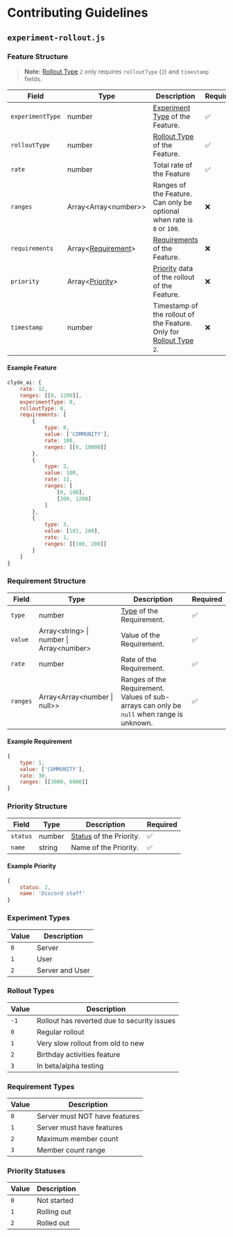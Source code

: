 # Contributing Guidelines

## `experiment-rollout.js`

### Feature Structure

> **Note:** [Rollout Type](#rollout-types) `2` only requires `rolloutType` (`2`) and `timestamp` fields.

| Field | Type | Description | Required |
| --- | --- | --- | --- |
| `experimentType` | number | [Experiment Type](#experiment-types) of the Feature. | ✅ |
| `rolloutType` | number | [Rollout Type](#rollout-types) of the Feature. | ✅ |
| `rate` | number | Total rate of the Feature | ✅ |
| `ranges` | Array\<Array\<number\>\> | Ranges of the Feature. Can only be optional when rate is `0` or `100`. | ❌ |
| `requirements` | Array\<[Requirement](#requirement-structure)\> | [Requirements](#requirement-structure) of the Feature. | ❌ |
| `priority` | Array<[Priority](#priority-structure)> | [Priority](#priority-structure) data of the rollout of the Feature. | ❌ |
| `timestamp` | number | Timestamp of the rollout of the Feature. Only for [Rollout Type](#rollout-types) `2`. | ❌ |

#### Example Feature

```js
clyde_ai: {
    rate: 12,
    ranges: [[0, 1200]],
    experimentType: 0,
    rolloutType: 0,
    requirements: [
        {
            type: 0,
            value: ['COMMUNITY'],
            rate: 100,
            ranges: [[0, 10000]]
        },
        {
            type: 2,
            value: 100,
            rate: 11,
            ranges: [
                [0, 100],
                [200, 1200]
            ]
        },
        {
            type: 3,
            value: [101, 200],
            rate: 1,
            ranges: [[100, 200]]
        }
    ]
}
```

### Requirement Structure

| Field | Type | Description | Required |
| --- | --- | --- | --- |
| `type` | number | [Type](#requirement-types) of the Requirement. | ✅ |
| `value` | Array\<string\> \| number \| Array\<number\> | Value of the Requirement. | ✅ |
| `rate` | number | Rate of the Requirement. | ✅ |
| `ranges` | Array\<Array\<number \| null\>\> | Ranges of the Requirement. Values of sub-arrays can only be `null` when range is unknown. | ✅ |

#### Example Requirement

```js
{
    type: 1,
    value: ['COMMUNITY'],
    rate: 30,
    ranges: [[3000, 6000]]
}
```

### Priority Structure

| Field | Type | Description | Required |
| --- | --- | --- | --- |
| `status` | number | [Status](#priority-statuses) of the Priority. | ✅ |
| `name` | string | Name of the Priority. | ✅ |

#### Example Priority

```js
{
    status: 2,
    name: 'Discord staff'
}
```

### Experiment Types

| Value | Description |
| --- | --- |
| `0` | Server |
| `1` | User |
| `2` | Server and User |

### Rollout Types

| Value | Description |
| --- | --- |
| `-1` | Rollout has reverted due to security issues |
| `0` | Regular rollout |
| `1` | Very slow rollout from old to new |
| `2` | Birthday activities feature |
| `3` | In beta/alpha testing |

### Requirement Types

| Value | Description |
| --- | --- |
| `0` | Server must NOT have features |
| `1` | Server must have features |
| `2` | Maximum member count |
| `3` | Member count range |

### Priority Statuses

| Value | Description |
| --- | --- |
| `0` | Not started |
| `1` | Rolling out |
| `2` | Rolled out |
